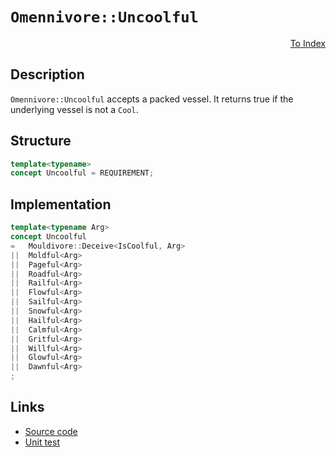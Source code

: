 <!-- Copyright 2024 Feng Mofan
SPDX-License-Identifier: Apache-2.0 -->

# `Omennivore::Uncoolful`

<p style='text-align: right;'><a href="../../concepts.md#omennivore-uncoolful">To Index</a></p>

## Description

`Omennivore::Uncoolful` accepts a packed vessel.
It returns true if the underlying vessel is not a `Cool`.

## Structure

```C++
template<typename>
concept Uncoolful = REQUIREMENT;
```

## Implementation

```C++
template<typename Arg>
concept Uncoolful
=   Mouldivore::Deceive<IsCoolful, Arg>
||  Moldful<Arg>
||  Pageful<Arg>
||  Roadful<Arg>
||  Railful<Arg>
||  Flowful<Arg>
||  Sailful<Arg>
||  Snowful<Arg>
||  Hailful<Arg>
||  Calmful<Arg>
||  Gritful<Arg>
||  Willful<Arg>
||  Glowful<Arg>
||  Dawnful<Arg>
;
```

## Links

- [Source code](../../../../conceptrodon/omennivore/concepts/uncoolful.hpp)
- [Unit test](../../../../tests/unit/concepts/omennivore/uncoolful.test.hpp)
